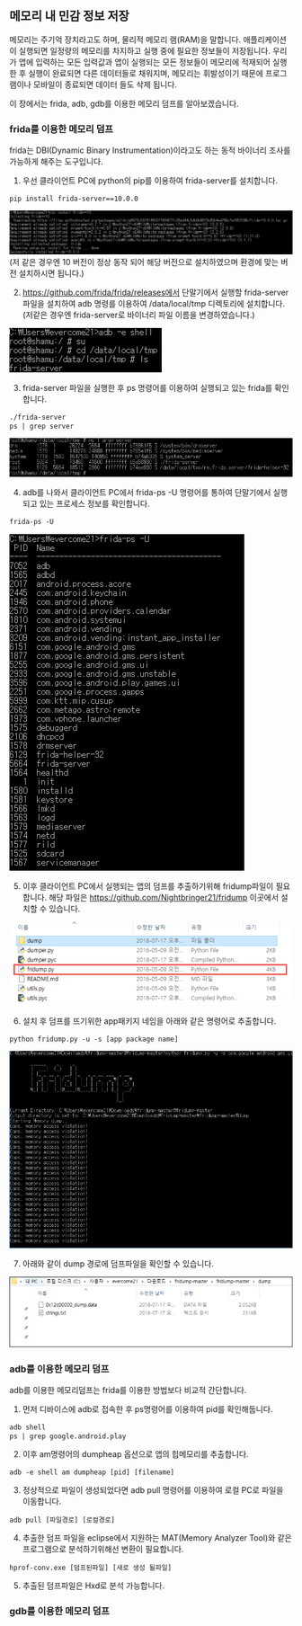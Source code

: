 ## 메모리 내 민감 정보 저장

메모리는 주기억 장치라고도 하며, 물리적 메모리 램(RAM)을 말합니다. 
애플리케이션이 실행되면 일정량의 메모리를 차지하고 실행 중에 필요한 정보들이 저장됩니다. 
우리가 앱에 입력하는 모든 입력값과 앱이 실행되는 모든 정보들이 메모리에 적재되어 실행한 후 실행이 완료되면 다른 데이터들로 채워지며, 
메모리는 휘발성이기 때문에 프로그램이나 모바일이 종료되면 데이터 들도 삭제 됩니다.

이 장에서는 frida, adb, gdb를 이용한 메모리 덤프를 알아보겠습니다.

### frida를 이용한 메모리 덤프
frida는 DBI(Dynamic Binary Instrumentation)이라고도 하는 동적 바이너리 조사를 가능하게 해주는 도구입니다. 

1) 우선 클라이언트 PC에 python의 pip를 이용하여 frida-server를 설치합니다.
<pre><code>pip install frida-server==10.0.0 
</pre></code>
![frida_pip](./frida_pip.png)
(저 같은 경우엔 10 버전이 정상 동작 되어 해당 버전으로 설치하였으며 환경에 맞는 버전 설치하시면 됩니다.)


2)  https://github.com/frida/frida/releases에서 단말기에서 실행할 frida-server 파일을 설치하여 adb 명령를 
이용하여 /data/local/tmp 디렉토리에 설치합니다.(저같은 경우엔 frida-server로 바이너리 파일 이름을 변경하였습니다.)

![frida_tmp](./frida_tmp.png)

3) frida-server 파일을 실행한 후 ps 명령어를 이용하여 실행되고 있는 frida를 확인합니다.
<pre><code>./frida-server
ps | grep server
</pre></code>

![frida_ps](./frida_ps.png)

4) adb를 나와서 클라이언트 PC에서 frida-ps -U 명령어를 통하여 단말기에서 실행되고 있는 프로세스 정보를 확인합니다.
<pre><code>frida-ps -U
</pre></code>
![frida_ps-u](./frida_ps-u.png)

5) 이후 클라이언트 PC에서 실행되는 앱의 덤프를 추출하기위해 fridump파일이 필요합니다. 해당 파일은 https://github.com/Nightbringer21/fridump 
이곳에서 설치할 수 있습니다.

![frida_fridump](./frida-fridump.png)

6) 설치 후 덤프를 뜨기위한 app패키지 네임을 아래와 같은 명령어로 추출합니다.
<pre><code>python fridump.py -u -s [app package name]
</pre></code>

![frida_fridump2](./frida-fridump2.png)

7) 아래와 같이 dump 경로에 덤프파일을 확인할 수 있습니다. 

![frida_dump](./frida_dump.png)

### adb를 이용한 메모리 덤프
adb를 이용한 메모리덤프는 frida를 이용한 방법보다 비교적 간단합니다.
1) 먼저 디바이스에 adb로 접속한 후 ps명령어를 이용하여 pid를 확인해둡니다.
<pre><code>adb shell
ps | grep google.android.play
</pre></code>


2) 이후 am명령어의 dumpheap 옵션으로 앱의 힙메모리를 추출합니다.
<pre><code>adb -e shell am dumpheap [pid] [filename]
</pre></code>


3) 정상적으로 파일이 생성되었다면 adb pull 명령어를 이용하여 로컬 PC로 파일을 이동합니다.

<pre><code>adb pull [파일경로] [로컬경로]
</pre></code>

4) 추출한 덤프 파일을 eclipse에서 지원하는 MAT(Memory Analyzer Tool)와 같은 프로그램으로 분석하기위해선 변환이 필요합니다.
<pre><code>hprof-conv.exe [덤프된파일] [새로 생성 될파일]
</pre></code>

5) 추출된 덤프파일은 Hxd로 분석 가능합니다.

### gdb를 이용한 메모리 덤프
